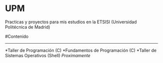 # UPM
Practicas y proyectos para mis estudios en la ETSISI (Universidad Politécnica de Madrid)

#Contenido
***
*Taller de Programación (C)
*Fundamentos de Programación (C)
*Taller de Sistemas Operativos (Shell) *Proximamente*
